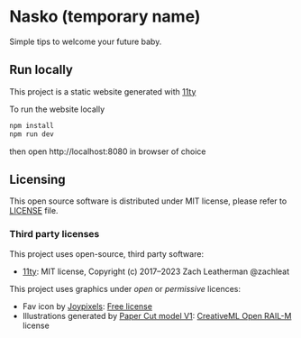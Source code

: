 # Nasko (temporary name)

Simple tips to welcome your future baby.

## Run locally

This project is a static website generated with [11ty](https://github.com/11ty/eleventy/)

To run the website locally

```bash
npm install
npm run dev
```

then open http://localhost:8080 in browser of choice

## Licensing

This open source software is distributed under MIT license, please refer to [LICENSE](LICENSE) file.

### Third party licenses

This project uses open-source, third party software:

- [11ty](https://github.com/11ty/eleventy/): MIT license, Copyright (c) 2017–2023 Zach Leatherman @zachleat

This project uses graphics under _open_ or _permissive_ licences:

- Fav icon by [Joypixels](https://github.com/joypixels/emoji-toolkit/blob/master/LICENSE.md): [Free license](https://joypixels.com/licenses/free)
- Illustrations generated by [Paper Cut model V1](https://huggingface.co/Fictiverse/Stable_Diffusion_PaperCut_Model): [CreativeML Open RAIL-M](https://huggingface.co/spaces/CompVis/stable-diffusion-license) license
